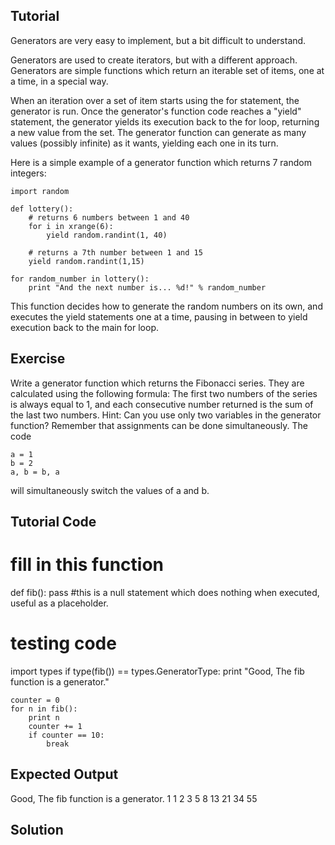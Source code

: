 Tutorial
--------

Generators are very easy to implement, but a bit difficult to understand.

Generators are used to create iterators, but with a different approach. Generators are simple functions which return an iterable set of items, one at a time, in a special way.

When an iteration over a set of item starts using the for statement, the generator is run. Once the generator's function code reaches a "yield" statement, the generator yields its execution back to the for loop, returning a new value from the set. The generator function can generate as many values (possibly infinite) as it wants, yielding each one in its turn.

Here is a simple example of a generator function which returns 7 random integers:

    import random

    def lottery():
        # returns 6 numbers between 1 and 40
        for i in xrange(6):
            yield random.randint(1, 40)

        # returns a 7th number between 1 and 15
        yield random.randint(1,15)

    for random_number in lottery():
        print "And the next number is... %d!" % random_number

This function decides how to generate the random numbers on its own, and executes the yield statements one at a time, pausing in between to yield execution back to the main for loop.

Exercise
--------

Write a generator function which returns the Fibonacci series. They are calculated using the following formula: The first two numbers of the series is always equal to 1, and each consecutive number returned is the sum of the last two numbers.
Hint: Can you use only two variables in the generator function? Remember that assignments can be done simultaneously. The code

    a = 1
    b = 2
    a, b = b, a

will simultaneously switch the values of a and b.

Tutorial Code
-------------

# fill in this function
def fib():
    pass #this is a null statement which does nothing when executed, useful as a placeholder.

# testing code
import types
if type(fib()) == types.GeneratorType:
    print "Good, The fib function is a generator."

    counter = 0
    for n in fib():
        print n
        counter += 1
        if counter == 10:
            break



Expected Output
---------------

Good, The fib function is a generator.
1
1
2
3
5
8
13
21
34
55

Solution
--------